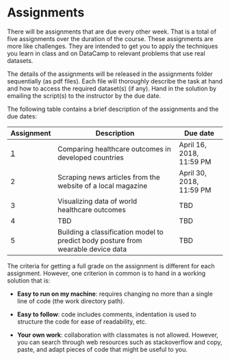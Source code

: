 # Assignments

There will be assignments that are due every other week. That is a total of five assignments over the duration of the course. These assignments are more like challenges. They are intended to get you to apply the techniques you learn in class and on DataCamp to relevant problems that use real datasets. 

The details of the assignments will be released in the assignments folder sequentially (as pdf files). Each file will thoroughly describe the task at hand and how to access the required dataset(s) (if any). Hand in the solution by emailing the script(s) to the instructor by the due date. 

The following table contains a brief description of the assignments and the due dates:

  Assignment | Description | Due date
--------------|-------------|---------
[1](Assignments/MATE-T580_Assignment1.pdf) | Comparing healthcare outcomes in developed countries | April 16, 2018, 11:59 PM
2 | Scraping news articles from the website of a local magazine | April 30, 2018, 11:59 PM
3 | Visualizing data of world healthcare outcomes | TBD
4 | TBD | TBD
5 | Building a classification model to predict body posture from wearable device data | TBD

The criteria for getting a full grade on the assignment is different for each assignment. However, one criterion in common is to hand in a working solution that is:

- **Easy to run on my machine**: requires changing no more than a single line of code (the work directory path).

- **Easy to follow**: code includes comments, indentation is used to structure the code for ease of readability, etc.

- **Your own work**: collaboration with classmates is not allowed. However, you can search through web resources such as stackoverflow and copy, paste, and adapt pieces of code that might be useful to you.
